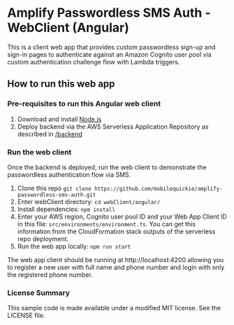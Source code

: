 # Amplify Passwordless SMS Auth - WebClient (Angular)

This is a client web app that provides custom passwordless sign-up and sign-in pages to authenticate against an Amazon Cognito user pool via custom authentication challenge flow with Lambda triggers. 

## How to run this web app

### Pre-requisites to run this Angular web client

1. Download and install [Node.js](https://nodejs.org/en/download/)
2. Deploy backend via the AWS Serverless Application Repository as described in [/backend](https://github.com/mobilequickie/amplify-passwordless-sms-auth/tree/master/backend)

### Run the web client
Once the backend is deployed, run the web client to demonstrate the passwordless authentication flow via SMS.

1. Clone this repo 
`git clone https://github.com/mobilequickie/amplify-passwordless-sms-auth.git`
2. Enter webClient directory: `cd webClient/angular/`
3. Install dependencies: `npm install`
4. Enter your AWS region, Cognito user pool ID and your Web App Client ID in this file: `src/environments/environment.ts`. You can get this information from the CloudFormation stack outputs of the serverless repo deployment.
5. Run the web app locally: `npm run start`

The web app client should be running at http://localhost:4200 allowing you to register a new user with full name and phone number and login with only the registered phone number.

### License Summary

This sample code is made available under a modified MIT license. See the LICENSE file.
